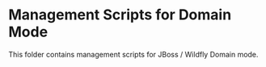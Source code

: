 # Management Scripts for Domain Mode

This folder contains management scripts for JBoss / Wildfly Domain mode.
